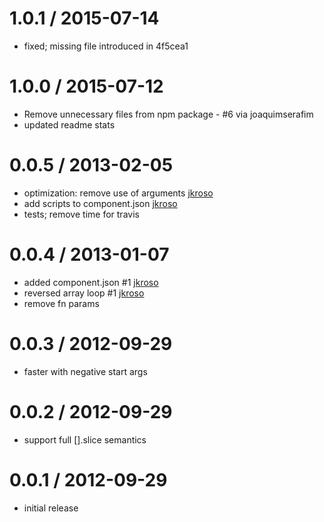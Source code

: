 1.0.1 / 2015-07-14
==================

* fixed; missing file introduced in 4f5cea1

1.0.0 / 2015-07-12
==================

* Remove unnecessary files from npm package - #6 via joaquimserafim
* updated readme stats

0.0.5 / 2013-02-05
==================

* optimization: remove use of arguments [jkroso](https://github.com/jkroso)
* add scripts to component.json [jkroso](https://github.com/jkroso)
* tests; remove time for travis

0.0.4 / 2013-01-07
==================

* added component.json #1 [jkroso](https://github.com/jkroso)
* reversed array loop #1 [jkroso](https://github.com/jkroso)
* remove fn params

0.0.3 / 2012-09-29
==================

* faster with negative start args

0.0.2 / 2012-09-29
==================

* support full [].slice semantics

0.0.1 / 2012-09-29
===================

* initial release


